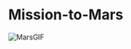 # Mission-to-Mars
![MarsGIF](https://user-images.githubusercontent.com/98368422/170831428-75558245-ccbe-42f1-bf1c-7cece8cd8ea4.gif)
